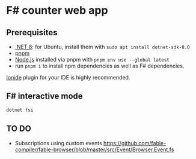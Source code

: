 # F# counter web app

## Prerequisites

- [.NET 8](https://dotnet.microsoft.com/en-us/download/dotnet): for Ubuntu, install them with `sudo apt install dotnet-sdk-8.0`
- [pnpm](https://pnpm.io/)
- [Node.js](https://nodejs.org/) installed via pnpm with `pnpm env use --global latest`
- run `pnpm i` to install npm dependencies as well as F# dependencies.

[Ionide](https://ionide.io/) plugin for your IDE is highly recommended.

## F# interactive mode

```bash
dotnet fsi
```

## TO DO

- Subscriptions using custom events https://github.com/fable-compiler/fable-browser/blob/master/src/Event/Browser.Event.fs
